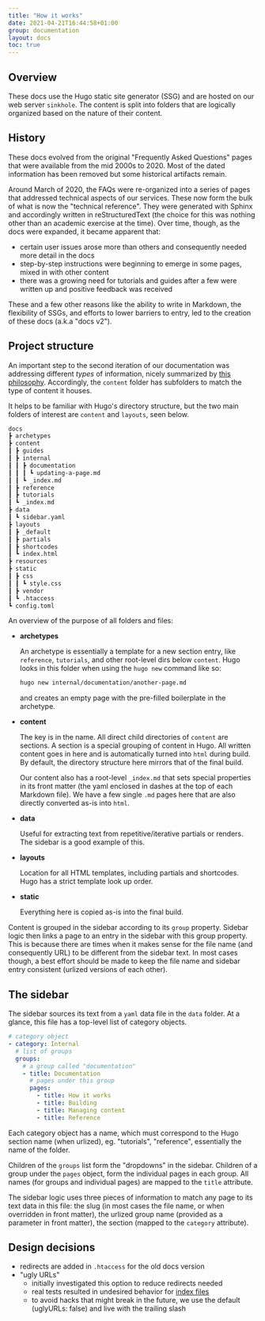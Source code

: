 ```yaml
---
title: "How it works"
date: 2021-04-21T16:44:58+01:00
group: documentation
layout: docs
toc: true
---
```


## Overview

These docs use the Hugo static site generator (SSG) and are hosted on our web server `sinkhole`. The content is split into folders that are logically organized based on the nature of their content.

## History

These docs evolved from the original "Frequently Asked Questions" pages that were available from the mid 2000s to 2020. Most of the dated information has been removed but some historical artifacts remain.

Around March of 2020, the FAQs were re-organized into a series of pages that addressed technical aspects of our services. These now form the bulk of what is now the "technical reference". They were generated with Sphinx and accordingly written in reStructuredText (the choice for this was nothing other than an academic exercise at the time). Over time, though, as the docs were expanded, it became apparent that:

* certain user issues arose more than others and consequently needed more detail in the docs
* step-by-step instructions were beginning to emerge in some pages, mixed in with other content
* there was a growing need for tutorials and guides after a few were written up and positive feedback was received

These and a few other reasons like the ability to write in Markdown, the flexibility of SSGs, and efforts to lower barriers to entry, led to the creation of these docs (a.k.a "docs v2").

## Project structure

An important step to the second iteration of our documentation was addressing different *types* of information, nicely summarized by [this philosophy](https://diataxis.fr/). Accordingly, the `content` folder has subfolders to match the type of content it houses.

It helps to be familiar with Hugo's directory structure, but the two main folders of interest are `content` and `layouts`, seen below.  

```bash
docs
┣ archetypes
┣ content
┃ ┣ guides
┃ ┣ internal
┃ ┃ ┣ documentation
┃ ┃ ┃ ┗ updating-a-page.md
┃ ┃ ┗ _index.md
┃ ┣ reference
┃ ┣ tutorials
┃ ┗ _index.md
┣ data
┃ ┗ sidebar.yaml
┣ layouts
┃ ┣ _default
┃ ┣ partials
┃ ┣ shortcodes
┃ ┗ index.html
┣ resources
┣ static
┃ ┣ css
┃ ┃ ┗ style.css
┃ ┣ vendor
┃ ┗ .htaccess
┗ config.toml
```

An overview of the purpose of all folders and files:

* **archetypes**

    An archetype is essentially a template for a new section entry, like `reference`, `tutorials`, and other root-level dirs below `content`. Hugo looks in this folder when using the `hugo new` command like so:

    ```bash
    hugo new internal/documentation/another-page.md
    ```

    and creates an empty page with the pre-filled boilerplate in the archetype.

* **content**

    The key is in the name. All direct child directories of `content` are sections. A section is a special grouping of content in Hugo. All written content goes in here and is automatically turned into `html` during build. By default, the directory structure here mirrors that of the final build.

    Our content also has a root-level `_index.md` that sets special properties in its front matter (the yaml enclosed in dashes at the top of each Markdown file). We have a few single `.md` pages here that are also directly converted as-is into `html`.

* **data**

    Useful for extracting text from repetitive/iterative partials or renders. The sidebar is a good example of this.

* **layouts**

    Location for all HTML templates, including partials and shortcodes. Hugo has a strict template look up order.

* **static**

    Everything here is copied as-is into the final build.

Content is grouped in the sidebar according to its `group` property. Sidebar logic then links a page to an entry in the sidebar with this group property. This is because there are times when it makes sense for the file name (and consequently URL) to be different from the sidebar text. In most cases though, a best effort should be made to keep the file name and sidebar entry consistent (urlized versions of each other).

## The sidebar

The sidebar sources its text from a `yaml` data file in the `data` folder. At a glance, this file has a top-level list of category objects.

```yaml
# category object
- category: Internal
  # list of groups
  groups:
    # a group called "documentation"
    - title: Documentation
      # pages under this group
      pages:
        - title: How it works
        - title: Building
        - title: Managing content
        - title: Reference
```

Each category object has a name, which must correspond to the Hugo section name (when urlized), eg. "tutorials", "reference", essentially the name of the folder.

Children of the `groups` list form the "dropdowns" in the sidebar. Children of a group under the `pages` object, form the individual pages in each group. All names (for groups and individual pages) are mapped to the `title` attribute.

The sidebar logic uses three pieces of information to match any page to its text data in this file: the slug (in most cases the file name, or when overridden in front matter), the urlized group name (provided as a parameter in front matter), the section (mapped to the `category` attribute).

## Design decisions

* redirects are added in `.htaccess` for the old docs version
* "ugly URLs"
  * initially investigated this option to reduce redirects needed
  * real tests resulted in undesired behavior for [index files](https://github.com/gohugoio/hugo/issues/4428)
  * to avoid hacks that might break in the future, we use the default (uglyURLs: false) and live with the trailing slash

